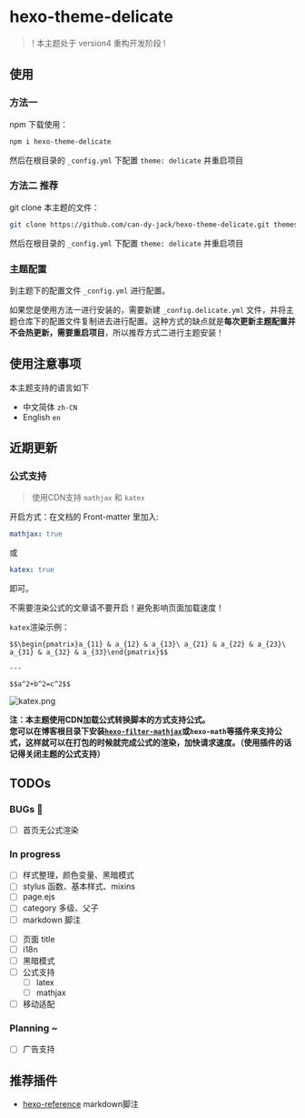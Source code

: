 # hexo-theme-delicate

> ! 本主题处于 version4 重构开发阶段 !

## 使用
### 方法一
npm 下载使用：
```bash
npm i hexo-theme-delicate
```

然后在根目录的 `_config.yml` 下配置 `theme: delicate` 并重启项目

### 方法二 **推荐**
git clone 本主题的文件：
```bash
git clone https://github.com/can-dy-jack/hexo-theme-delicate.git themes/delicate
```

然后在根目录的 `_config.yml` 下配置 `theme: delicate` 并重启项目

### 主题配置
到主题下的配置文件 `_config.yml` 进行配置。

如果您是使用方法一进行安装的，需要新建 `_config.delicate.yml` 文件，并将主题仓库下的配置文件复制进去进行配置。这种方式的缺点就是**每次更新主题配置并不会热更新，需要重启项目**，所以推荐方式二进行主题安装！

## 使用注意事项
本主题支持的语言如下
- 中文简体 `zh-CN`
- English `en`

## 近期更新
### 公式支持
> 使用CDN支持 `mathjax` 和 `katex`

开启方式：在文档的 Front-matter 里加入:
```yml
mathjax: true
```
或
```yml
katex: true
```
即可。

不需要渲染公式的文章请不要开启！避免影响页面加载速度！

`katex`渲染示例：
```katex
$$\begin{pmatrix}a_{11} & a_{12} & a_{13}\ a_{21} & a_{22} & a_{23}\ a_{31} & a_{32} & a_{33}\end{pmatrix}$$

---

$$a^2+b^2=c^2$$
```

![katex.png](https://s2.loli.net/2023/07/16/lcUwDYPa7IOnTQ8.png)

**注：本主题使用CDN加载公式转换脚本的方式支持公式。**  
**您可以在博客根目录下安装[`hexo-filter-mathjax`](https://github.com/next-theme/hexo-filter-mathjax)或`hexo-math`等插件来支持公式，这样就可以在打包的时候就完成公式的渲染，加快请求速度。（使用插件的话记得关闭主题的公式支持）**

## TODOs

### BUGs 🐛
- [ ] 首页无公式渲染

### In progress
- [ ] 样式整理，颜色变量、黑暗模式
- [ ] stylus 函数、基本样式、mixins
- [ ] page.ejs
- [ ] category 多级、父子
- [ ] markdown 脚注
<!-- - [ ] 代码块复制按钮，mac样式 -->
- [ ] 页面 title
- [ ] i18n
- [ ] 黑暗模式
- [ ] 公式支持
    - [ ] latex
    - [ ] mathjax
- [ ] 移动适配

### Planning ~
- [ ] 广告支持

## 推荐插件
- [hexo-reference](https://github.com/kchen0x/hexo-reference) markdown脚注


